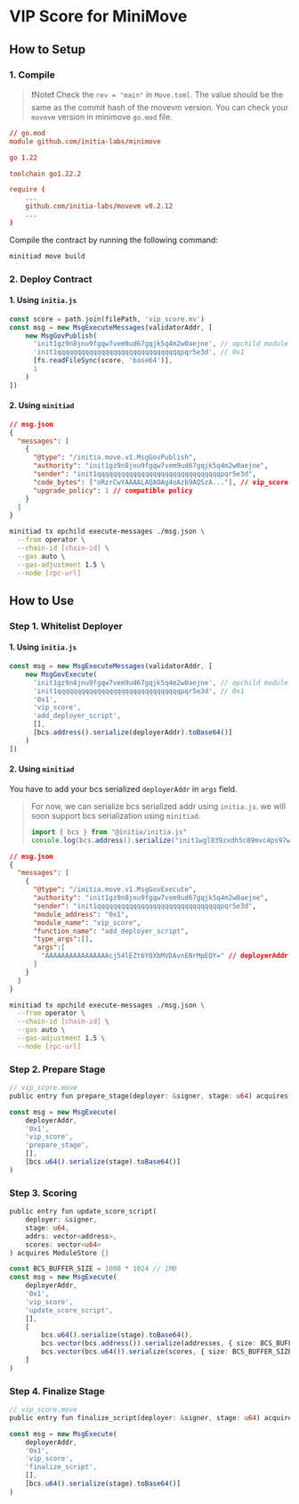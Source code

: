 # VIP Score for MiniMove

## How to Setup

### 1. Compile

> ❗Note❗ Check the `rev = "main"` in `Move.toml`. The value should be the same as the commit hash of the movevm version. You can check your `movevm` version in minimove `go.mod` file. 

```toml
// go.mod
module github.com/initia-labs/minimove

go 1.22

toolchain go1.22.2

require (
    ...
	github.com/initia-labs/movevm v0.2.12
    ...
)
```

Compile the contract by running the following command:

```bash
minitiad move build
```

### 2. Deploy Contract

#### 1. Using `initia.js`

```typescript
const score = path.join(filePath, 'vip_score.mv')
const msg = new MsgExecuteMessages(validatorAddr, [
    new MsgGovPublish(
      'init1gz9n8jnu9fgqw7vem9ud67gqjk5q4m2w0aejne', // opchild module addr
      'init1qqqqqqqqqqqqqqqqqqqqqqqqqqqqqqqpqr5e3d', // 0x1
      [fs.readFileSync(score, 'base64')],
      1
    )
])
```

#### 2. Using `minitiad`

```json
// msg.json
{
  "messages": [
    {
      "@type": "/initia.move.v1.MsgGovPublish",
      "authority": "init1gz9n8jnu9fgqw7vem9ud67gqjk5q4m2w0aejne",
      "sender": "init1qqqqqqqqqqqqqqqqqqqqqqqqqqqqqqqpqr5e3d",
      "code_bytes": ["oRzrCwYAAAALAQAOAg4oAzb9AQSzA..."], // vip_score.mv
      "upgrade_policy": 1 // compatible policy
    }
  ]
}
```

```bash
minitiad tx opchild execute-messages ./msg.json \
  --from operator \
  --chain-id [chain-id] \
  --gas auto \
  --gas-adjustment 1.5 \
  --node [rpc-url]
```

## How to Use

### Step 1. Whitelist Deployer

#### 1. Using `initia.js`

```typescript
const msg = new MsgExecuteMessages(validatorAddr, [
    new MsgGovExecute(
      'init1gz9n8jnu9fgqw7vem9ud67gqjk5q4m2w0aejne', // opchild module addr
      'init1qqqqqqqqqqqqqqqqqqqqqqqqqqqqqqqpqr5e3d', // 0x1
      '0x1',
      'vip_score',
      'add_deployer_script',
      [],
      [bcs.address().serialize(deployerAddr).toBase64()]
    )
])
```

#### 2. Using `minitiad`

You have to add your bcs serialized `deployerAddr` in `args` field.

> For now, we can serialize bcs serialized addr using `initia.js`.
> we will soon support bcs serialization using `minitiad`.
> 
> ```typescript
> import { bcs } from "@initia/initia.js"
> console.log(bcs.address().serialize("init1wgl839zxdh5c89mvc4ps97wyx6ejjygxs4qmcx").toBase64()) // AAAAAAAAAAAAAAAAcj54lEZt6YOXbMVDAvnENrMpEQY=
> ```

```json
// msg.json
{
  "messages": [
    {
      "@type": "/initia.move.v1.MsgGovExecute",
      "authority": "init1gz9n8jnu9fgqw7vem9ud67gqjk5q4m2w0aejne",
      "sender": "init1qqqqqqqqqqqqqqqqqqqqqqqqqqqqqqqpqr5e3d",
      "module_address": "0x1",
      "module_name": "vip_score",
      "function_name": "add_deployer_script",
      "type_args":[],
      "args":[
        "AAAAAAAAAAAAAAAAcj54lEZt6YOXbMVDAvnENrMpEQY=" // deployerAddr
      ]
    }
  ]
}
```

```bash
minitiad tx opchild execute-messages ./msg.json \
  --from operator \
  --chain-id [chain-id] \
  --gas auto \
  --gas-adjustment 1.5 \
  --node [rpc-url]
```

### Step 2. Prepare Stage

```rust
// vip_score.move
public entry fun prepare_stage(deployer: &signer, stage: u64) acquires ModuleStore {}
```

```typescript
const msg = new MsgExecute(
    deployerAddr,
    '0x1',
    'vip_score',
    'prepare_stage',
    [],
    [bcs.u64().serialize(stage).toBase64()]
)
```

### Step 3. Scoring

```rust
public entry fun update_score_script(
    deployer: &signer,
    stage: u64,
    addrs: vector<address>,
    scores: vector<u64>
) acquires ModuleStore {}
```

```typescript
const BCS_BUFFER_SIZE = 1000 * 1024 // 1MB
const msg = new MsgExecute(
    deployerAddr,
    '0x1',
    'vip_score',
    'update_score_script',
    [],
    [
        bcs.u64().serialize(stage).toBase64(),
        bcs.vector(bcs.address()).serialize(addresses, { size: BCS_BUFFER_SIZE }).toBase64(),
        bcs.vector(bcs.u64()).serialize(scores, { size: BCS_BUFFER_SIZE }).toBase64()
    ]
)
```


### Step 4. Finalize Stage

```rust
// vip_score.move
public entry fun finalize_script(deployer: &signer, stage: u64) acquires ModuleStore {}
```

```typescript
const msg = new MsgExecute(
    deployerAddr,
    '0x1',
    'vip_score',
    'finalize_script',
    [],
    [bcs.u64().serialize(stage).toBase64()]
)
```